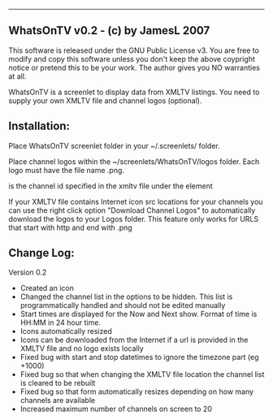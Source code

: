 --------------------------------------------------------------------------------
  WhatsOnTV v0.2 - (c) by JamesL 2007
--------------------------------------------------------------------------------

This software is released under the GNU Public License v3. You are free
to modify and copy this software unless you don't keep the above coypright 
notice or pretend this to be your work. The author gives you NO 
warranties at all.

WhatsOnTV is a screenlet to display data from XMLTV listings. You need to supply 
your own XMLTV file and channel logos (optional).


Installation:
-------------
Place WhatsOnTV screenlet folder in your ~/.screenlets/ folder.

Place channel logos within the ~/screenlets/WhatsOnTV/logos folder.
Each logo must have the file name <channel-id>.png.

<channel-id> is the channel id specified in the xmltv file under the <Channel> element

If your XMLTV file contains Internet icon src locations for your channels you can use
the right click option "Download Channel Logos" to automatically download the logos to
your Logos folder. This feature only works for URLS that start with http and end with .png


Change Log:
-----------

Version 0.2
+ Created an icon
+ Changed the channel list in the options to be hidden. This list is programmatically handled and should not be edited manually
+ Start times are displayed for the Now and Next show. Format of time is HH:MM in 24 hour time.
+ Icons automatically resized
+ Icons can be downloaded from the Internet if a url is provided in the XMLTV file and no logo exists locally
+ Fixed bug with start and stop datetimes to ignore the timezone part (eg +1000)
+ Fixed bug so that when changing the XMLTV file location the channel list is cleared to be rebuilt
+ Fixed bug so that form automatically resizes depending on how many channels are available
+ Increased maximum number of channels on screen to 20
